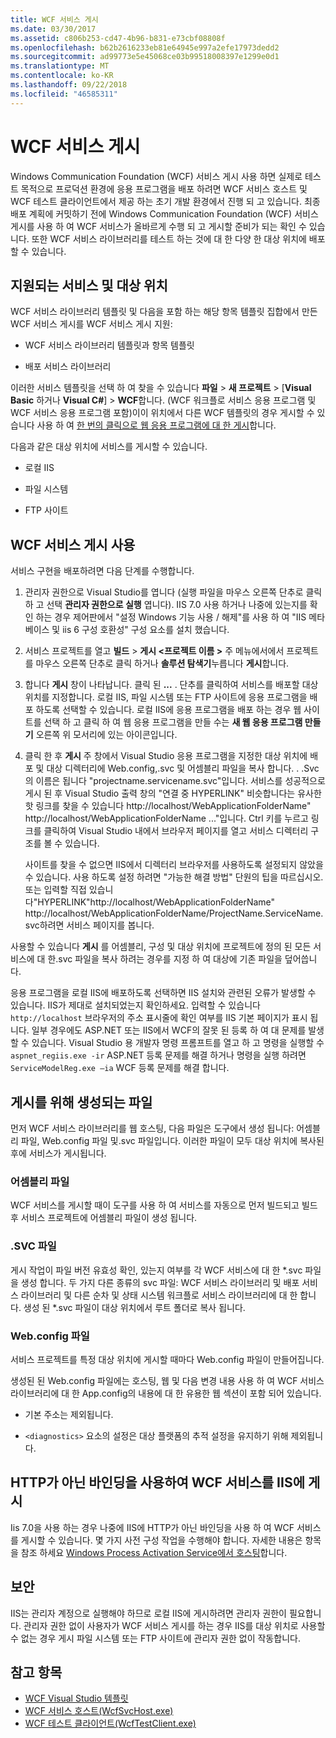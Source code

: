 ```yaml
---
title: WCF 서비스 게시
ms.date: 03/30/2017
ms.assetid: c806b253-cd47-4b96-b831-e73cbf08808f
ms.openlocfilehash: b62b2616233eb81e64945e997a2efe17973dedd2
ms.sourcegitcommit: ad99773e5e45068ce03b99518008397e1299e0d1
ms.translationtype: MT
ms.contentlocale: ko-KR
ms.lasthandoff: 09/22/2018
ms.locfileid: "46585311"
---
```

# <a name="wcf-service-publishing"></a>WCF 서비스 게시

Windows Communication Foundation (WCF) 서비스 게시 사용 하면 실제로 테스트 목적으로 프로덕션 환경에 응용 프로그램을 배포 하려면 WCF 서비스 호스트 및 WCF 테스트 클라이언트에서 제공 하는 초기 개발 환경에서 진행 되 고 있습니다. 최종 배포 계획에 커밋하기 전에 Windows Communication Foundation (WCF) 서비스 게시를 사용 하 여 WCF 서비스가 올바르게 수행 되 고 게시할 준비가 되는 확인 수 있습니다. 또한 WCF 서비스 라이브러리를 테스트 하는 것에 대 한 다양 한 대상 위치에 배포할 수 있습니다.

## <a name="supported-services-and-target-locations"></a>지원되는 서비스 및 대상 위치

WCF 서비스 라이브러리 템플릿 및 다음을 포함 하는 해당 항목 템플릿 집합에서 만든 WCF 서비스 게시를 WCF 서비스 게시 지원:

-   WCF 서비스 라이브러리 템플릿과 항목 템플릿

-   배포 서비스 라이브러리

이러한 서비스 템플릿을 선택 하 여 찾을 수 있습니다 **파일** > **새 프로젝트** > [**Visual Basic** 하거나 **Visual C#**] > **WCF**합니다. (WCF 워크플로 서비스 응용 프로그램 및 WCF 서비스 응용 프로그램 포함)이이 위치에서 다른 WCF 템플릿의 경우 게시할 수 있습니다 사용 하 여 [한 번의 클릭으로 웹 응용 프로그램에 대 한 게시](https://msdn.microsoft.com/library/dd465337\(v=vs.110\).aspx)합니다.

다음과 같은 대상 위치에 서비스를 게시할 수 있습니다.

-   로컬 IIS

-   파일 시스템

-   FTP 사이트

## <a name="using-wcf-service-publishing"></a>WCF 서비스 게시 사용

서비스 구현을 배포하려면 다음 단계를 수행합니다.

1.  관리자 권한으로 Visual Studio를 엽니다 (실행 파일을 마우스 오른쪽 단추로 클릭 하 고 선택 **관리자 권한으로 실행** 엽니다).  IIS 7.0 사용 하거나 나중에 있는지를 확인 하는 경우 제어판에서 "설정 Windows 기능 사용 / 해제"를 사용 하 여 "IIS 메타 베이스 및 iis 6 구성 호환성" 구성 요소를 설치 했습니다.

2.  서비스 프로젝트를 열고 **빌드** > **게시 \<프로젝트 이름 >** 주 메뉴에서에서 프로젝트를 마우스 오른쪽 단추로 클릭 하거나 **솔루션 탐색기**누릅니다 **게시**합니다.

3.  합니다 **게시** 창이 나타납니다. 클릭 된 **...** . 단추를 클릭하여 서비스를 배포할 대상 위치를 지정합니다. 로컬 IIS, 파일 시스템 또는 FTP 사이트에 응용 프로그램을 배포 하도록 선택할 수 있습니다. 로컬 IIS에 응용 프로그램을 배포 하는 경우 웹 사이트를 선택 하 고 클릭 하 여 웹 응용 프로그램을 만들 수는 **새 웹 응용 프로그램 만들기** 오른쪽 위 모서리에 있는 아이콘입니다.

4.  클릭 한 후 **게시** 주 창에서 Visual Studio 응용 프로그램을 지정한 대상 위치에 배포 및 대상 디렉터리에 Web.config,.svc 및 어셈블리 파일을 복사 합니다. . .Svc의 이름은 됩니다 "projectname.servicename.svc"입니다. 서비스를 성공적으로 게시 된 후 Visual Studio 출력 창의 "연결 중 HYPERLINK" 비슷합니다는 유사한 핫 링크를 찾을 수 있습니다 http://localhost/WebApplicationFolderName" http://localhost/WebApplicationFolderName ..."입니다. Ctrl 키를 누르고 링크를 클릭하여 Visual Studio 내에서 브라우저 페이지를 열고 서비스 디렉터리 구조를 볼 수 있습니다.

     사이트를 찾을 수 없으면 IIS에서 디렉터리 브라우저를 사용하도록 설정되지 않았을 수 있습니다. 사용 하도록 설정 하려면 "가능한 해결 방법" 단원의 팁을 따르십시오. 또는 입력할 직접 있습니다"HYPERLINK"http://localhost/WebApplicationFolderName" http://localhost/WebApplicationFolderName/ProjectName.ServiceName.svc하려면 서비스 페이지를 봅니다.

사용할 수 있습니다 **게시** 를 어셈블리, 구성 및 대상 위치에 프로젝트에 정의 된 모든 서비스에 대 한.svc 파일을 복사 하려는 경우를 지정 하 여 대상에 기존 파일을 덮어씁니다.

응용 프로그램을 로컬 IIS에 배포하도록 선택하면 IIS 설치와 관련된 오류가 발생할 수 있습니다. IIS가 제대로 설치되었는지 확인하세요. 입력할 수 있습니다 `http://localhost` 브라우저의 주소 표시줄에 확인 여부를 IIS 기본 페이지가 표시 됩니다. 일부 경우에도 ASP.NET 또는 IIS에서 WCF의 잘못 된 등록 하 여 대 문제를 발생할 수 있습니다. Visual Studio 용 개발자 명령 프롬프트를 열고 하 고 명령을 실행할 수 `aspnet_regiis.exe -ir` ASP.NET 등록 문제를 해결 하거나 명령을 실행 하려면 `ServiceModelReg.exe –ia` WCF 등록 문제를 해결 합니다.

## <a name="files-generated-for-publishing"></a>게시를 위해 생성되는 파일
 먼저 WCF 서비스 라이브러리를 웹 호스팅, 다음 파일은 도구에서 생성 됩니다: 어셈블리 파일, Web.config 파일 및.svc 파일입니다. 이러한 파일이 모두 대상 위치에 복사된 후에 서비스가 게시됩니다.

### <a name="assembly-files"></a>어셈블리 파일
 WCF 서비스를 게시할 때이 도구를 사용 하 여 서비스를 자동으로 먼저 빌드되고 빌드 후 서비스 프로젝트에 어셈블리 파일이 생성 됩니다.

### <a name="svc-file"></a>.SVC 파일
 게시 작업이 파일 버전 유효성 확인, 있는지 여부를 각 WCF 서비스에 대 한 *.svc 파일을 생성 합니다. 두 가지 다른 종류의 svc 파일: WCF 서비스 라이브러리 및 배포 서비스 라이브러리 및 다른 순차 및 상태 시스템 워크플로 서비스 라이브러리에 대 한 합니다. 생성 된 \*.svc 파일이 대상 위치에서 루트 폴더로 복사 됩니다.

### <a name="webconfig-file"></a>Web.config 파일
 서비스 프로젝트를 특정 대상 위치에 게시할 때마다 Web.config 파일이 만들어집니다.

 생성된 된 Web.config 파일에는 호스팅, 웹 및 다음 변경 내용 사용 하 여 WCF 서비스 라이브러리에 대 한 App.config의 내용에 대 한 유용한 웹 섹션이 포함 되어 있습니다.

-   기본 주소는 제외됩니다.

-   `<diagnostics>` 요소의 설정은 대상 플랫폼의 추적 설정을 유지하기 위해 제외됩니다.

## <a name="publishing-wcf-services-with-non-http-bindings-to-iis"></a>HTTP가 아닌 바인딩을 사용하여 WCF 서비스를 IIS에 게시
 Iis 7.0을 사용 하는 경우 나중에 IIS에 HTTP가 아닌 바인딩을 사용 하 여 WCF 서비스를 게시할 수 있습니다. 몇 가지 사전 구성 작업을 수행해야 합니다. 자세한 내용은 항목을 참조 하세요 [Windows Process Activation Service에서 호스팅](../../../docs/framework/wcf/feature-details/hosting-in-windows-process-activation-service.md)합니다.

## <a name="security"></a>보안
 IIS는 관리자 계정으로 실행해야 하므로 로컬 IIS에 게시하려면 관리자 권한이 필요합니다. 관리자 권한 없이 사용자가 WCF 서비스 게시를 하는 경우 IIS를 대상 위치로 사용할 수 없는 경우 게시 파일 시스템 또는 FTP 사이트에 관리자 권한 없이 작동합니다.

## <a name="see-also"></a>참고 항목

- [WCF Visual Studio 템플릿](../../../docs/framework/wcf/wcf-vs-templates.md)
- [WCF 서비스 호스트(WcfSvcHost.exe)](../../../docs/framework/wcf/wcf-service-host-wcfsvchost-exe.md)
- [WCF 테스트 클라이언트(WcfTestClient.exe)](../../../docs/framework/wcf/wcf-test-client-wcftestclient-exe.md)